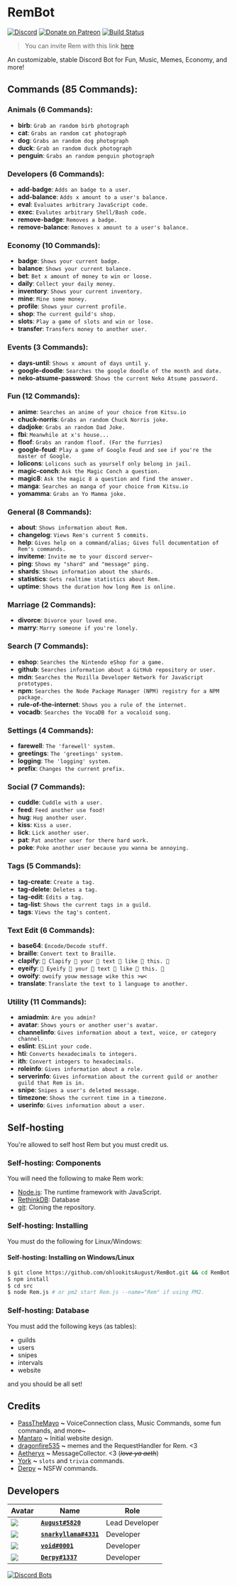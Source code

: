 # RemBot
[![Discord](https://discordapp.com/api/guilds/382725233695522816/embed.png)](https://discord.gg/gzPtR34) [![Donate on Patreon](https://img.shields.io/badge/patreon-donate-orange.svg)](https://patreon.com/ohlookitsAugust) [![Build Status](https://travis-ci.org/ohlookitsAugust/RemBot.svg?branch=master)](https://travis-ci.org/ohlookitsAugust/RemBot)

> You can invite Rem with this link [here](https://discordapp.com/oauth2/authorize?client_id=447229568282132510&scope=bot&permissions=0)

An customizable, stable Discord Bot for Fun, Music, Memes, Economy, and more!

## Commands (85 Commands):
### Animals (6 Commands):
* **birb**: `Grab an random birb photograph`
* **cat**: `Grabs an random cat photograph`
* **dog**: `Grabs an random dog photograph`
* **duck**: `Grab an random duck photograph`
* **penguin**: `Grabs an random penguin photograph`

### Developers (6 Commands):
* **add-badge**: `Adds an badge to a user.`
* **add-balance**: `Adds x amount to a user's balance.`
* **eval**: `Evaluates arbitrary JavaScript code.`
* **exec**: `Evalutes arbitrary Shell/Bash code.`
* **remove-badge**: `Removes a badge.`
* **remove-balance**: `Removes x amount to a user's balance.`

### Economy (10 Commands):
* **badge**: `Shows your current badge.`
* **balance**: `Shows your current balance.`
* **bet**: `Bet x amount of money to win or loose.`
* **daily**: `Collect your daily money.`
* **inventory**: `Shows your current inventory.`
* **mine**: `Mine some money.`
* **profile**: `Shows your current profile.`
* **shop**: `The current guild's shop.`
* **slots**: `Play a game of slots and win or lose.`
* **transfer**: `Transfers money to another user.`

### Events (3 Commands):
* **days-until**: `Shows x amount of days until y.`
* **google-doodle**: `Searches the google doodle of the month and date.`
* **neko-atsume-password**: `Shows the current Neko Atsume password.`

### Fun (12 Commands):
* **anime**: `Searches an anime of your choice from Kitsu.io`
* **chuck-norris**: `Grabs an random Chuck Norris joke.`
* **dadjoke**: `Grabs an random Dad Joke.`
* **fbi**: `Meanwhile at x's house...`
* **floof**: `Grabs an random floof. (For the furries)`
* **google-feud**: `Play a game of Google Feud and see if you're the master of Google.`
* **lolicons**: `Lolicons such as yourself only belong in jail.`
* **magic-conch**: `Ask the Magic Conch a question.`
* **magic8**: `Ask the magic 8 a question and find the answer.`
* **manga**: `Searches an manga of your choice from Kitsu.io`
* **yomamma**: `Grabs an Yo Mamma joke.`

### General (8 Commands):
* **about**: `Shows information about Rem.`
* **changelog**: `Views Rem's current 5 commits.`
* **help**: `Gives help on a command/alias; Gives full documentation of Rem's commands.`
* **inviteme**: `Invite me to your discord server~`
* **ping**: `Shows my "shard" and "message" ping.`
* **shards**: `Shows information about the shards.`
* **statistics**: `Gets realtime statistics about Rem.`
* **uptime**: `Shows the duration how long Rem is online.`

### Marriage (2 Commands):
* **divorce**: `Divorce your loved one.`
* **marry**: `Marry someone if you're lonely.`

### Search (7 Commands):
* **eshop**: `Searches the Nintendo eShop for a game.`
* **github**: `Searches information about a GitHub repository or user.`
* **mdn**: `Searches the Mozilla Developer Network for JavaScript prototypes.`
* **npm**: `Searches the Node Package Manager (NPM) registry for a NPM package.`
* **rule-of-the-internet**: `Shows you a rule of the internet.`
* **vocadb**: `Searches the VocaDB for a vocaloid song.`

### Settings (4 Commands):
* **farewell**: `The 'farewell' system.`
* **greetings**: `The 'greetings' system.`
* **logging**: `The 'logging' system.`
* **prefix**: `Changes the current prefix.`

### Social (7 Commands):
* **cuddle**: `Cuddle with a user.`
* **feed**: `Feed another use food!`
* **hug**: `Hug another user.`
* **kiss**: `Kiss a user.`
* **lick**: `Lick another user.`
* **pat**: `Pat another user for there hard work.`
* **poke**: `Poke another user because you wanna be annoying.`

### Tags (5 Commands):
* **tag-create**: `Create a tag.`
* **tag-delete**: `Deletes a tag.`
* **tag-edit**: `Edits a tag.`
* **tag-list**: `Shows the current tags in a guild.`
* **tags**: `Views the tag's content.`

### Text Edit (6 Commands):
* **base64**: `Encode/Decode stuff.`
* **braille**: `Convert text to Braille.`
* **clapify**: `👏 Clapify 👏 your 👏 text 👏 like 👏 this. 👏`
* **eyeify**: `👀 Eyeify 👀 your 👀 text 👀 like 👀 this. 👀`
* **owoify**: `owoify youw message wike this >w<`
* **translate**: `Translate the text to 1 language to another.`

### Utility (11 Commands):
* **amiadmin**: `Are you admin?`
* **avatar**: `Shows yours or another user's avatar.`
* **channelinfo**: `Gives information about a text, voice, or category channel.`
* **eslint**: `ESLint your code.`
* **hti**: `Converts hexadecimals to integers.`
* **ith**: `Convert integers to hexadecimals.`
* **roleinfo**: `Gives information about a role.`
* **serverinfo**: `Gives information about the current guild or another guild that Rem is in.`
* **snipe**: `Snipes a user's deleted message.`
* **timezone**: `Shows the current time in a timezone.`
* **userinfo**: `Gives information about a user.`

## Self-hosting
You're allowed to self host Rem but you must credit us.

### Self-hosting: Components
You will need the following to make Rem work:
* [Node.js](https://nodejs.org/en): The runtime framework with JavaScript.
* [RethinkDB](https://www.rethinkdb.com/): Database
* [git](https://git-scm.com): Cloning the repository.

### Self-hosting: Installing
You must do the following for Linux/Windows:

#### Self-hosting: Installing on Windows/Linux
```sh
$ git clone https://github.com/ohlookitsAugust/RemBot.git && cd RemBot
$ npm install
$ cd src
$ node Rem.js # or pm2 start Rem.js --name="Rem" if using PM2.
```

### Self-hosting: Database
You must add the following keys (as tables):
* guilds
* users
* snipes
* intervals
* website

and you should be all set!

## Credits
* [PassTheMayo](https://mayo.pw) **~** VoiceConnection class, Music Commands, some fun commands, and more~
* [Mantaro](https://mantaro.site) **~** Initial website design. 
* [dragonfire535](https://github.com/dragonfire535) **~** memes and the RequestHandler for Rem. <3
* [Aetheryx](https://github.com/Aetheryx) **~** MessageCollector. <3 (~~*love ya aeth*~~)
* [York](https://github.com/NotAWeebDev) **~** `slots` and `trivia` commands.
* [Derpy](https://github.com/ohlookitsderpy) **~** NSFW commands.

## Developers
|Avatar|Name|Role|
|------|----|----|
|![](https://cdn.discordapp.com/avatars/280158289667555328/a_ad4ddaca0f0d6d6835de2517b14e1c3a.gif?size=128)|[**`August#5820`**](https://augu.me)|Lead Developer|
|![](https://cdn.discordapp.com/avatars/387043512232968193/bc66d95eacd141aeebc489e32013ed6a.png?size=128)|[**`snarkyllama#4331`**](https://github.com/snarkyllama)|Developer|
|![](https://cdn.discordapp.com/avatars/229552088525438977/1f147891c1f8f0de065101b41be5c003.png?size=128)|[**`void#0001`**](https://voided.pw)|Developer|
|![](https://cdn.discordapp.com/avatars/145557815287611393/a_35ed04364d52919779a57facd0bd5927.gif?size=128)|[**`Derpy#1337`**](https://derpyenterprises.org)|Developer|

[![Discord Bots](https://discordbots.org/api/widget/447229568282132510.png)](https://discordbots.org/bot/447229568282132510)